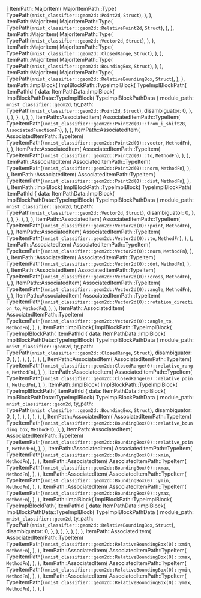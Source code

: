 [
    ItemPath::MajorItem(
        MajorItemPath::Type(
            TypePath(`mnist_classifier::geom2d::Point2d`, `Struct`),
        ),
    ),
    ItemPath::MajorItem(
        MajorItemPath::Type(
            TypePath(`mnist_classifier::geom2d::RelativePoint2d`, `Struct`),
        ),
    ),
    ItemPath::MajorItem(
        MajorItemPath::Type(
            TypePath(`mnist_classifier::geom2d::Vector2d`, `Struct`),
        ),
    ),
    ItemPath::MajorItem(
        MajorItemPath::Type(
            TypePath(`mnist_classifier::geom2d::ClosedRange`, `Struct`),
        ),
    ),
    ItemPath::MajorItem(
        MajorItemPath::Type(
            TypePath(`mnist_classifier::geom2d::BoundingBox`, `Struct`),
        ),
    ),
    ItemPath::MajorItem(
        MajorItemPath::Type(
            TypePath(`mnist_classifier::geom2d::RelativeBoundingBox`, `Struct`),
        ),
    ),
    ItemPath::ImplBlock(
        ImplBlockPath::TypeImplBlock(
            TypeImplBlockPath(
                ItemPathId {
                    data: ItemPathData::ImplBlock(
                        ImplBlockPathData::TypeImplBlock(
                            TypeImplBlockPathData {
                                module_path: `mnist_classifier::geom2d`,
                                ty_path: TypePath(`mnist_classifier::geom2d::Point2d`, `Struct`),
                                disambiguator: 0,
                            },
                        ),
                    ),
                },
            ),
        ),
    ),
    ItemPath::AssociatedItem(
        AssociatedItemPath::TypeItem(
            TypeItemPath(`(mnist_classifier::geom2d::Point2d(0)::from_i_shift28`, `AssociatedFunctionFn`),
        ),
    ),
    ItemPath::AssociatedItem(
        AssociatedItemPath::TypeItem(
            TypeItemPath(`(mnist_classifier::geom2d::Point2d(0)::vector`, `MethodFn`),
        ),
    ),
    ItemPath::AssociatedItem(
        AssociatedItemPath::TypeItem(
            TypeItemPath(`(mnist_classifier::geom2d::Point2d(0)::to`, `MethodFn`),
        ),
    ),
    ItemPath::AssociatedItem(
        AssociatedItemPath::TypeItem(
            TypeItemPath(`(mnist_classifier::geom2d::Point2d(0)::norm`, `MethodFn`),
        ),
    ),
    ItemPath::AssociatedItem(
        AssociatedItemPath::TypeItem(
            TypeItemPath(`(mnist_classifier::geom2d::Point2d(0)::dist`, `MethodFn`),
        ),
    ),
    ItemPath::ImplBlock(
        ImplBlockPath::TypeImplBlock(
            TypeImplBlockPath(
                ItemPathId {
                    data: ItemPathData::ImplBlock(
                        ImplBlockPathData::TypeImplBlock(
                            TypeImplBlockPathData {
                                module_path: `mnist_classifier::geom2d`,
                                ty_path: TypePath(`mnist_classifier::geom2d::Vector2d`, `Struct`),
                                disambiguator: 0,
                            },
                        ),
                    ),
                },
            ),
        ),
    ),
    ItemPath::AssociatedItem(
        AssociatedItemPath::TypeItem(
            TypeItemPath(`(mnist_classifier::geom2d::Vector2d(0)::point`, `MethodFn`),
        ),
    ),
    ItemPath::AssociatedItem(
        AssociatedItemPath::TypeItem(
            TypeItemPath(`(mnist_classifier::geom2d::Vector2d(0)::to`, `MethodFn`),
        ),
    ),
    ItemPath::AssociatedItem(
        AssociatedItemPath::TypeItem(
            TypeItemPath(`(mnist_classifier::geom2d::Vector2d(0)::norm`, `MethodFn`),
        ),
    ),
    ItemPath::AssociatedItem(
        AssociatedItemPath::TypeItem(
            TypeItemPath(`(mnist_classifier::geom2d::Vector2d(0)::dot`, `MethodFn`),
        ),
    ),
    ItemPath::AssociatedItem(
        AssociatedItemPath::TypeItem(
            TypeItemPath(`(mnist_classifier::geom2d::Vector2d(0)::cross`, `MethodFn`),
        ),
    ),
    ItemPath::AssociatedItem(
        AssociatedItemPath::TypeItem(
            TypeItemPath(`(mnist_classifier::geom2d::Vector2d(0)::angle`, `MethodFn`),
        ),
    ),
    ItemPath::AssociatedItem(
        AssociatedItemPath::TypeItem(
            TypeItemPath(`(mnist_classifier::geom2d::Vector2d(0)::rotation_direction_to`, `MethodFn`),
        ),
    ),
    ItemPath::AssociatedItem(
        AssociatedItemPath::TypeItem(
            TypeItemPath(`(mnist_classifier::geom2d::Vector2d(0)::angle_to`, `MethodFn`),
        ),
    ),
    ItemPath::ImplBlock(
        ImplBlockPath::TypeImplBlock(
            TypeImplBlockPath(
                ItemPathId {
                    data: ItemPathData::ImplBlock(
                        ImplBlockPathData::TypeImplBlock(
                            TypeImplBlockPathData {
                                module_path: `mnist_classifier::geom2d`,
                                ty_path: TypePath(`mnist_classifier::geom2d::ClosedRange`, `Struct`),
                                disambiguator: 0,
                            },
                        ),
                    ),
                },
            ),
        ),
    ),
    ItemPath::AssociatedItem(
        AssociatedItemPath::TypeItem(
            TypeItemPath(`(mnist_classifier::geom2d::ClosedRange(0)::relative_range`, `MethodFn`),
        ),
    ),
    ItemPath::AssociatedItem(
        AssociatedItemPath::TypeItem(
            TypeItemPath(`(mnist_classifier::geom2d::ClosedRange(0)::relative_point`, `MethodFn`),
        ),
    ),
    ItemPath::ImplBlock(
        ImplBlockPath::TypeImplBlock(
            TypeImplBlockPath(
                ItemPathId {
                    data: ItemPathData::ImplBlock(
                        ImplBlockPathData::TypeImplBlock(
                            TypeImplBlockPathData {
                                module_path: `mnist_classifier::geom2d`,
                                ty_path: TypePath(`mnist_classifier::geom2d::BoundingBox`, `Struct`),
                                disambiguator: 0,
                            },
                        ),
                    ),
                },
            ),
        ),
    ),
    ItemPath::AssociatedItem(
        AssociatedItemPath::TypeItem(
            TypeItemPath(`(mnist_classifier::geom2d::BoundingBox(0)::relative_bounding_box`, `MethodFn`),
        ),
    ),
    ItemPath::AssociatedItem(
        AssociatedItemPath::TypeItem(
            TypeItemPath(`(mnist_classifier::geom2d::BoundingBox(0)::relative_point`, `MethodFn`),
        ),
    ),
    ItemPath::AssociatedItem(
        AssociatedItemPath::TypeItem(
            TypeItemPath(`(mnist_classifier::geom2d::BoundingBox(0)::xmin`, `MethodFn`),
        ),
    ),
    ItemPath::AssociatedItem(
        AssociatedItemPath::TypeItem(
            TypeItemPath(`(mnist_classifier::geom2d::BoundingBox(0)::xmax`, `MethodFn`),
        ),
    ),
    ItemPath::AssociatedItem(
        AssociatedItemPath::TypeItem(
            TypeItemPath(`(mnist_classifier::geom2d::BoundingBox(0)::ymin`, `MethodFn`),
        ),
    ),
    ItemPath::AssociatedItem(
        AssociatedItemPath::TypeItem(
            TypeItemPath(`(mnist_classifier::geom2d::BoundingBox(0)::ymax`, `MethodFn`),
        ),
    ),
    ItemPath::ImplBlock(
        ImplBlockPath::TypeImplBlock(
            TypeImplBlockPath(
                ItemPathId {
                    data: ItemPathData::ImplBlock(
                        ImplBlockPathData::TypeImplBlock(
                            TypeImplBlockPathData {
                                module_path: `mnist_classifier::geom2d`,
                                ty_path: TypePath(`mnist_classifier::geom2d::RelativeBoundingBox`, `Struct`),
                                disambiguator: 0,
                            },
                        ),
                    ),
                },
            ),
        ),
    ),
    ItemPath::AssociatedItem(
        AssociatedItemPath::TypeItem(
            TypeItemPath(`(mnist_classifier::geom2d::RelativeBoundingBox(0)::xmin`, `MethodFn`),
        ),
    ),
    ItemPath::AssociatedItem(
        AssociatedItemPath::TypeItem(
            TypeItemPath(`(mnist_classifier::geom2d::RelativeBoundingBox(0)::xmax`, `MethodFn`),
        ),
    ),
    ItemPath::AssociatedItem(
        AssociatedItemPath::TypeItem(
            TypeItemPath(`(mnist_classifier::geom2d::RelativeBoundingBox(0)::ymin`, `MethodFn`),
        ),
    ),
    ItemPath::AssociatedItem(
        AssociatedItemPath::TypeItem(
            TypeItemPath(`(mnist_classifier::geom2d::RelativeBoundingBox(0)::ymax`, `MethodFn`),
        ),
    ),
]